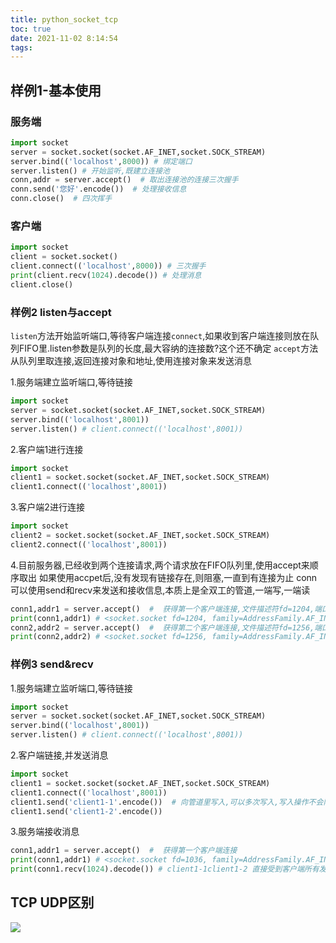 ```yaml
---
title: python_socket_tcp
toc: true
date: 2021-11-02 8:14:54
tags:
---
```


## 样例1-基本使用

### 服务端
```python
import socket
server = socket.socket(socket.AF_INET,socket.SOCK_STREAM)
server.bind(('localhost',8000)) # 绑定端口
server.listen() # 开始监听,既建立连接池
conn,addr = server.accept()  # 取出连接池的连接三次握手
conn.send('您好'.encode())  # 处理接收信息
conn.close()  # 四次挥手
```

### 客户端
```python
import socket
client = socket.socket()
client.connect(('localhost',8000)) # 三次握手
print(client.recv(1024).decode()) # 处理消息
client.close()
```


### 样例2 listen与accept
`listen`方法开始监听端口,等待客户端连接`connect`,如果收到客户端连接则放在队列FIFO里.listen参数是队列的长度,最大容纳的连接数?这个还不确定
`accept`方法从队列里取连接,返回连接对象和地址,使用连接对象来发送消息

1.服务端建立监听端口,等待链接
```python
import socket
server = socket.socket(socket.AF_INET,socket.SOCK_STREAM)
server.bind(('localhost',8001))
server.listen() # client.connect(('localhost',8001))
```
2.客户端1进行连接
```python
import socket
client1 = socket.socket(socket.AF_INET,socket.SOCK_STREAM)
client1.connect(('localhost',8001))
```

3.客户端2进行连接
```python
import socket
client2 = socket.socket(socket.AF_INET,socket.SOCK_STREAM)
client2.connect(('localhost',8001))
```

4.目前服务器,已经收到两个连接请求,两个请求放在FIFO队列里,使用accept来顺序取出
如果使用accpet后,没有发现有链接存在,则阻塞,一直到有连接为止
conn可以使用send和recv来发送和接收信息,本质上是全双工的管道,一端写,一端读
```python
conn1,addr1 = server.accept()  #  获得第一个客户端连接,文件描述符fd=1204,端口7192
print(conn1,addr1) # <socket.socket fd=1204, family=AddressFamily.AF_INET, type=SocketKind.SOCK_STREAM, proto=0, laddr=('127.0.0.1', 8001), raddr=('127.0.0.1', 7192)> ('127.0.0.1', 7192)
conn2,addr2 = server.accept()  #  获得第二个客户端连接,文件描述符fd=1256,端口7212
print(conn2,addr2) # <socket.socket fd=1256, family=AddressFamily.AF_INET, type=SocketKind.SOCK_STREAM, proto=0, laddr=('127.0.0.1', 8001), raddr=('127.0.0.1', 7212)> ('127.0.0.1', 7212)
```

### 样例3 send&recv
1.服务端建立监听端口,等待链接
```python
import socket
server = socket.socket(socket.AF_INET,socket.SOCK_STREAM)
server.bind(('localhost',8001))
server.listen() # client.connect(('localhost',8001))
```

2.客户端链接,并发送消息
```python
import socket
client1 = socket.socket(socket.AF_INET,socket.SOCK_STREAM)
client1.connect(('localhost',8001))
client1.send('client1-1'.encode())  # 向管道里写入,可以多次写入,写入操作不会阻塞
client1.send('client1-2'.encode())
```

3.服务端接收消息
```python
conn1,addr1 = server.accept()  #  获得第一个客户端连接
print(conn1,addr1) # <socket.socket fd=1036, family=AddressFamily.AF_INET, type=SocketKind.SOCK_STREAM, proto=0, laddr=('127.0.0.1', 8001), raddr=('127.0.0.1', 7623)> ('127.0.0.1', 7623)
print(conn1.recv(1024).decode()) # client1-1client1-2 直接受到客户端所有发送的信息(如果没有消息则阻塞)
```




## TCP UDP区别
![](./python_socket_tcp/1.png)


